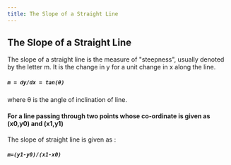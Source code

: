 ```yaml
---
title: The Slope of a Straight Line
---
```

## The Slope of a Straight Line

The slope of a straight line is the measure of "steepness", usually denoted by the letter m. It is the change in y for a unit change in x along the line.

##### `m = dy/dx = tan(θ)`

where θ is the angle of inclination of line.

#### For a line passing through two points whose co-ordinate is given as (x0,y0) and (x1,y1)
The slope of straight line is given as : 

##### `m=(y1-y0)/(x1-x0)`
